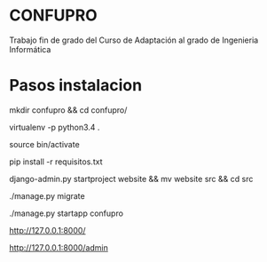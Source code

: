 # CONFUPRO

Trabajo fin de grado del Curso de Adaptación al grado de Ingenieria Informática

# Pasos instalacion

mkdir confupro && cd confupro/

virtualenv -p python3.4 .

source bin/activate

pip install -r requisitos.txt

django-admin.py startproject website && mv website src && cd src

./manage.py migrate

./manage.py startapp confupro

http://127.0.0.1:8000/

http://127.0.0.1:8000/admin